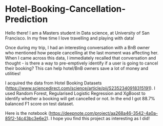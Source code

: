 # Hotel-Booking-Cancellation-Prediction

Hello there! I am a Masters student in Data science, at University of San Francisco. In my free time I love travelling and playing with data!

Once during my trip, I had an interesting conversation with a BnB owner who mentioned how people cancelling at the last moment was affecting her. When I came across this data, I immediately recalled that conversation and thought - is there a way to pre-emptively identify if a user is going to cancel their booking? This can help hotel/BnB owners save a lot of money and utilities! 

I acquired the data from Hotel Booking Datasets (https://www.sciencedirect.com/science/article/pii/S2352340918315191). I used Random Forest, Regularised Logistic Regression and XgBoost to identify whether a booking will get cancelled or not. In the end I got 88.7% balanced F1 score on test dataset.

Here is the notebook (https://deepnote.com/project/aa268a46-3542-4a0a-85f2-14c43bc3e6e2). I hope you find this project as interesting as I did! 
